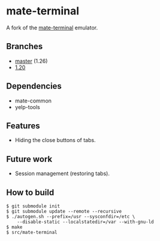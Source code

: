 # mate-terminal

A fork of the [mate-terminal](https://github.com/mate-desktop/mate-terminal) emulator.

## Branches

- [master](https://github.com/soimort/mate-terminal/tree/master) (1.26)
- [1.20](https://github.com/soimort/mate-terminal/tree/1.20)

## Dependencies

- mate-common
- yelp-tools

## Features

- Hiding the close buttons of tabs.

## Future work

- Session management (restoring tabs).

## How to build

```
$ git submodule init
$ git submodule update --remote --recursive
$ ./autogen.sh --prefix=/usr --sysconfdir=/etc \
    --disable-static --localstatedir=/var --with-gnu-ld
$ make
$ src/mate-terminal
```
